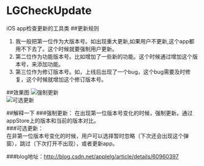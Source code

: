 # LGCheckUpdate
iOS app检查更新的工具类
##更新规则
1. 我一般把第一位作为大版本号。如出现重大更新,如果用户不更新,这个app都用不下去了。这个时候就要强制用户更新。 
2. 第二位作为功能版本号。比如增加了一些新的功能。这个时候通过增加这个版本号，来添加功能。 
3. 第三位作为修订版本号。如，上线后出现了一个bug，这个bug需要及时修复，这个时候就增加这个修订版本号。

##效果图
![强制更新](http://img.blog.csdn.net/20170309145704124?watermark/2/text/aHR0cDovL2Jsb2cuY3Nkbi5uZXQvYXBwbGVMZw==/font/5a6L5L2T/fontsize/400/fill/I0JBQkFCMA==/dissolve/70/gravity/SouthEast) <br/>
![可选更新](http://img.blog.csdn.net/20170309145729827?watermark/2/text/aHR0cDovL2Jsb2cuY3Nkbi5uZXQvYXBwbGVMZw==/font/5a6L5L2T/fontsize/400/fill/I0JBQkFCMA==/dissolve/70/gravity/SouthEast)
       
##解释一下
###强制更新：
在出现第一位版本号变化的时候，强制更新。通过appStore上的版本和当前的版本对比。       
###可选更新：       
在非第一位版本号变化的时候，用户可以选择暂时忽略（下次还会出现这个弹窗），跳过（下次打开不出现），或者更新app。

###blog地址：http://blog.csdn.net/applelg/article/details/60960397
